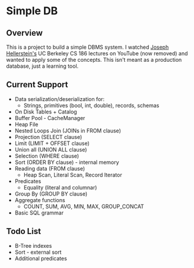 # Simple DB

## Overview

This is a project to build a simple DBMS system.  I watched [Joseph Hellerstein's](http://db.cs.berkeley.edu/jmh/) 
UC Berkeley CS 186 lectures on YouTube (now removed) and wanted to apply some of the concepts.  This isn't meant as a 
production database, just a learning tool.

## Current Support

* Data serialization/deserialization for:
  * Strings, primitives (bool, int, double), records, schemas
* On Disk Tables + Catalog
* Buffer Pool - CacheManager
* Heap File
* Nested Loops Join (JOINs in FROM clause)
* Projection (SELECT clause)
* Limit (LIMIT + OFFSET clause)
* Union all (UNION ALL clause)
* Selection (WHERE clause)
* Sort (ORDER BY clause) - internal memory
* Reading data (FROM clause)
  * Heap Scan, Literal Scan, Record Iterator
* Predicates
  * Equality (literal and columnar)
* Group By (GROUP BY clause)
* Aggregate functions
  * COUNT, SUM, AVG, MIN, MAX, GROUP_CONCAT
* Basic SQL grammar

## Todo List

* B-Tree indexes
* Sort - external sort
* Additional predicates
